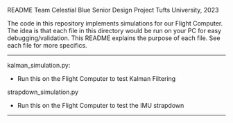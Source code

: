 README
Team Celestial Blue
Senior Design Project
Tufts University, 2023

The code in this repository implements simulations for our Flight Computer. The idea is that each file in this directory would be run on your PC for easy debugging/validation. This README explains the purpose of each file. See each file for more specifics. 

---------------------------------------------------------------------------------------------------

kalman_simulation.py:
- Run this on the Flight Computer to test Kalman Filtering

strapdown_simulation.py
- Run this on the Flight Computer to test the IMU strapdown

---------------------------------------------------------------------------------------------------


